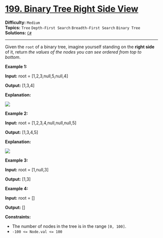 # [199. Binary Tree Right Side View](https://leetcode.com/problems/binary-tree-right-side-view/)

**Difficulty:** `Medium`  
**Topics:** `Tree` `Depth-First Search` `Breadth-First Search` `Binary Tree`  
**Solutions:** [`C#`](../../src/csharp/challenges/Problems/BinaryTreeRightSideView.cs)  

---

Given the `root` of a binary tree, imagine yourself standing on the **right side** of it, return *the values of the nodes you can see ordered from top to bottom*.

**Example 1:**

**Input:** root = [1,2,3,null,5,null,4]

**Output:** [1,3,4]

**Explanation:**

![](https://assets.leetcode.com/uploads/2024/11/24/tmpd5jn43fs-1.png)

**Example 2:**

**Input:** root = [1,2,3,4,null,null,null,5]

**Output:** [1,3,4,5]

**Explanation:**

![](https://assets.leetcode.com/uploads/2024/11/24/tmpkpe40xeh-1.png)

**Example 3:**

**Input:** root = [1,null,3]

**Output:** [1,3]

**Example 4:**

**Input:** root = []

**Output:** []

**Constraints:**

* The number of nodes in the tree is in the range `[0, 100]`.
* `-100 <= Node.val <= 100`